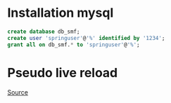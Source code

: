 # Installation mysql
```sql
create database db_smf;
create user 'springuser'@'%' identified by '1234';
grant all on db_smf.* to 'springuser'@'%';
```

# Pseudo live reload
[Source](https://stackoverflow.com/questions/23155244/spring-boot-hotswap-with-intellij-ide)